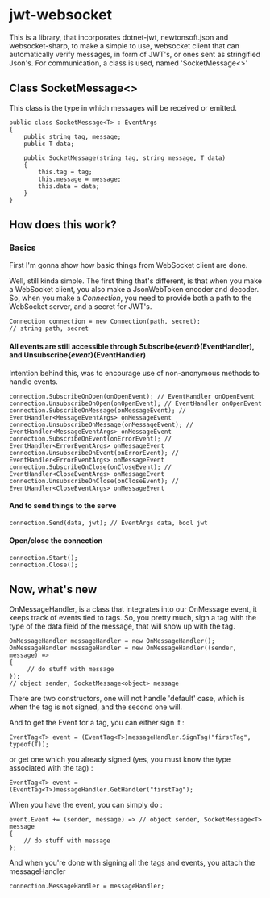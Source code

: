# jwt-websocket
This is a library, that incorporates dotnet-jwt, newtonsoft.json and websocket-sharp, to make a simple to use, websocket client that can automatically verify messages, in form of JWT's, or ones sent as stringified Json's. For communication, a class is used, named 'SocketMessage<>'

## Class SocketMessage<>
This class is the type in which messages will be received or emitted.
```
public class SocketMessage<T> : EventArgs
{
    public string tag, message;
    public T data;

    public SocketMessage(string tag, string message, T data)
    {
        this.tag = tag;
        this.message = message;
        this.data = data;
    }
}
```

## How does this work?
### Basics
First I'm gonna show how basic things from WebSocket client are done.

Well, still kinda simple. The first thing that's different, is that when you make a WebSocket client, you also make a JsonWebToken encoder and decoder. So, when you make a *Connection*, you need to provide both a path to the WebSocket server, and a secret for JWT's.
```
Connection connection = new Connection(path, secret);
// string path, secret
```

#### All events are still accessible through Subscribe{*event*}(EventHandler), and Unsubscribe{*event*}(EventHandler)

Intention behind this, was to encourage use of non-anonymous methods to handle events.

```
connection.SubscribeOnOpen(onOpenEvent); // EventHandler onOpenEvent
connection.UnsubscribeOnOpen(onOpenEvent); // EventHandler onOpenEvent
connection.SubscribeOnMessage(onMessageEvent); // EventHandler<MessageEventArgs> onMessageEvent
connection.UnsubscribeOnMessage(onMessageEvent); // EventHandler<MessageEventArgs> onMessageEvent
connection.SubscribeOnEvent(onErrorEvent); // EventHandler<ErrorEventArgs> onMessageEvent
connection.UnsubscribeOnEvent(onErrorEvent); // EventHandler<ErrorEventArgs> onMessageEvent
connection.SubscribeOnClose(onCloseEvent); // EventHandler<CloseEventArgs> onMessageEvent
connection.UnsubscribeOnClose(onCloseEvent); // EventHandler<CloseEventArgs> onMessageEvent
```

#### And to send things to the serve
```
connection.Send(data, jwt); // EventArgs data, bool jwt
```

#### Open/close the connection
```
connection.Start();
connection.Close();
```

## Now, what's new
OnMessageHandler, is a class that integrates into our OnMessage event, it keeps track of events tied to tags. So, you pretty much, sign a tag with the type of the data field of the message, that will show up with the tag.

```
OnMessageHandler messageHandler = new OnMessageHandler();
OnMessageHandler messageHandler = new OnMessageHandler((sender, message) => 
{
     // do stuff with message
});
// object sender, SocketMessage<object> message
```
There are two constructors, one will not handle 'default' case, which is when the tag is not signed, and the second one will.

And to get the Event for a tag, you can either sign it :
```
EventTag<T> event = (EventTag<T>)messageHandler.SignTag("firstTag", typeof(T));
```
or get one which you already signed (yes, you must know the type associated with the tag) :
```
EventTag<T> event = (EventTag<T>)messageHandler.GetHandler("firstTag");
```

When you have the event, you can simply do :
```
event.Event += (sender, message) => // object sender, SocketMessage<T> message
{
    // do stuff with message
};
```

And when you're done with signing all the tags and events, you attach the messageHandler
```
connection.MessageHandler = messageHandler;
```
